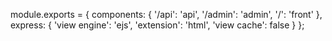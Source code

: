 module.exports = {
	components: { 
		'/api': 'api',
		'/admin': 'admin',
		'/': 'front'
	},
	express: {
		'view engine': 'ejs', 
		'extension': 'html', 
		'view cache': false
	}
};